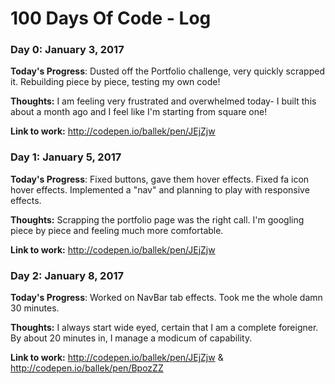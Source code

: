 # 100 Days Of Code - Log

### Day 0: January 3, 2017 

**Today's Progress**: Dusted off the Portfolio challenge, very quickly scrapped it. Rebuilding piece by piece, testing my own code!

**Thoughts:** I am feeling very frustrated and overwhelmed today- I built this about a month ago and I feel like I'm starting from square one!

**Link to work:** http://codepen.io/ballek/pen/JEjZjw

### Day 1: January 5, 2017 

**Today's Progress**: Fixed buttons, gave them hover effects. Fixed fa icon hover effects. Implemented a "nav" and planning to play with responsive effects. 

**Thoughts:** Scrapping the portfolio page was the right call. I'm googling piece by piece and feeling much more comfortable. 

**Link to work:** http://codepen.io/ballek/pen/JEjZjw

### Day 2: January 8, 2017 

**Today's Progress**: Worked on NavBar tab effects. Took me the whole damn 30 minutes. 

**Thoughts:** I always start wide eyed, certain that I am a complete foreigner. By about 20 minutes in, I manage a modicum of capability. 

**Link to work:** http://codepen.io/ballek/pen/JEjZjw & http://codepen.io/ballek/pen/BpozZZ


